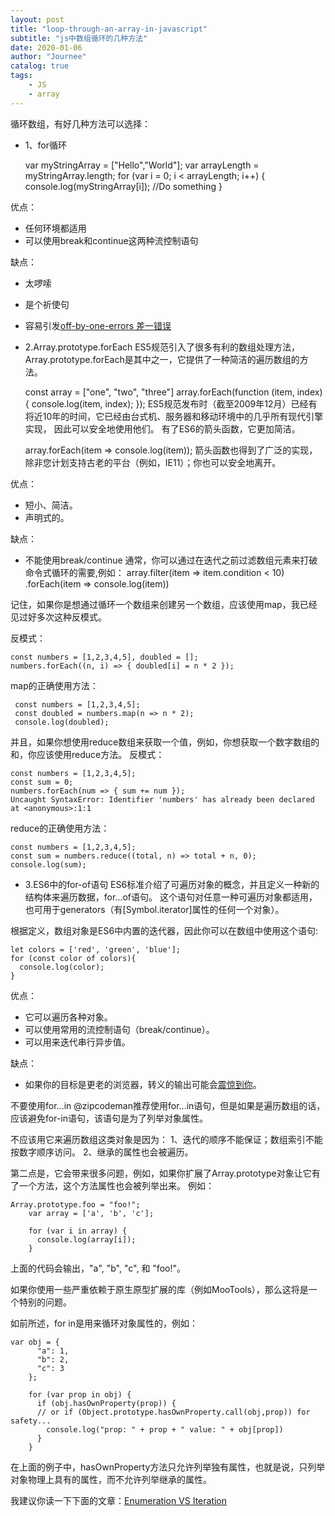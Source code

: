 ```yaml
---
layout: post
title: "loop-through-an-array-in-javascript"
subtitle: "js中数组循环的几种方法"
date: 2020-01-06
author: "Journee"
catalog: true
tags:
    - JS
    - array
---
```


循环数组，有好几种方法可以选择：

* 1、for循环


    var myStringArray = ["Hello","World"];
    var arrayLength = myStringArray.length;
    for (var i = 0; i < arrayLength; i++) {
        console.log(myStringArray[i]);
        //Do something
    }
    
优点：
* 任何环境都适用
* 可以使用break和continue这两种流控制语句

缺点：
* 太啰嗦
* 是个祈使句
* 容易引发[off-by-one-errors 差一错误](https://zh.wikipedia.org/zh-hans/%E5%B7%AE%E4%B8%80%E9%94%99%E8%AF%AF)

* 2.Array.prototype.forEach
ES5规范引入了很多有利的数组处理方法，Array.prototype.forEach是其中之一，它提供了一种简洁的遍历数组的方法。

    const array = ["one", "two", "three"]
    array.forEach(function (item, index) {
      console.log(item, index);
    });
ES5规范发布时（截至2009年12月）已经有将近10年的时间，它已经由台式机、服务器和移动环境中的几乎所有现代引擎实现，
因此可以安全地使用他们。
有了ES6的箭头函数，它更加简洁。

    array.forEach(item => console.log(item));
箭头函数也得到了广泛的实现，除非您计划支持古老的平台（例如，IE11）；你也可以安全地离开。

优点：
* 短小、简洁。
* 声明式的。

缺点：
* 不能使用break/continue
通常，你可以通过在迭代之前过滤数组元素来打破命令式循环的需要,例如：
    array.filter(item => item.condition < 10)
         .forEach(item => console.log(item))

记住，如果你是想通过循环一个数组来创建另一个数组，应该使用map，我已经见过好多次这种反模式。

反模式：

    const numbers = [1,2,3,4,5], doubled = [];
    numbers.forEach((n, i) => { doubled[i] = n * 2 });

map的正确使用方法：
    
     const numbers = [1,2,3,4,5];
     const doubled = numbers.map(n => n * 2);
     console.log(doubled);   
并且，如果你想使用reduce数组来获取一个值，例如，你想获取一个数字数组的和，你应该使用reduce方法。
反模式：
    
    const numbers = [1,2,3,4,5];
    const sum = 0;
    numbers.forEach(num => { sum += num });                 
    Uncaught SyntaxError: Identifier 'numbers' has already been declared at <anonymous>:1:1
reduce的正确使用方法：

    const numbers = [1,2,3,4,5];
    const sum = numbers.reduce((total, n) => total + n, 0);
    console.log(sum);     
    
* 3.ES6中的for-of语句
ES6标准介绍了可遍历对象的概念，并且定义一种新的结构体来遍历数据，for...of语句。
这个语句对任意一种可遍历对象都适用，也可用于generators（有[Symbol.iterator]属性的任何一个对象）。

根据定义，数组对象是ES6中内置的迭代器，因此你可以在数组中使用这个语句:

    let colors = ['red', 'green', 'blue'];
    for (const color of colors){
      console.log(color);
    }
优点：
* 它可以遍历各种对象。
* 可以使用常用的流控制语句（break/continue）。
* 可以用来迭代串行异步值。

缺点：
* 如果你的目标是更老的浏览器，转义的输出可能会[震惊到你](https://babeljs.io/repl#?babili=false&browsers=&build=&builtIns=false&spec=false&loose=false&code_lz=GYewTgBAFAxiB2BnALhOAbcETDSTYiAlAN4BQEeS-ApgHSYDms-4RA3GQL5A&debug=false&forceAllTransforms=false&shippedProposals=false&circleciRepo=&evaluate=true&fileSize=false&timeTravel=false&sourceType=module&lineWrap=false&presets=es2015&prettier=false&targets=&version=7.4.4&externalPlugins=)。

不要使用for...in
@zipcodeman推荐使用for...in语句，但是如果是遍历数组的话，应该避免for-in语句，该语句是为了列举对象属性。

不应该用它来遍历数组这类对象是因为：
1、迭代的顺序不能保证；数组索引不能按数字顺序访问。
2、继承的属性也会被遍历。

第二点是，它会带来很多问题，例如，如果你扩展了Array.prototype对象让它有了一个方法，这个方法属性也会被列举出来。
例如：

    Array.prototype.foo = "foo!";
        var array = ['a', 'b', 'c'];
        
        for (var i in array) {
          console.log(array[i]);
        }
上面的代码会输出，"a", "b", "c", 和 "foo!"。

如果你使用一些严重依赖于原生原型扩展的库（例如MooTools），那么这将是一个特别的问题。

如前所述，for in是用来循环对象属性的，例如：

    var obj = {
          "a": 1,
          "b": 2,
          "c": 3
        };
    
        for (var prop in obj) {
          if (obj.hasOwnProperty(prop)) { 
          // or if (Object.prototype.hasOwnProperty.call(obj,prop)) for safety...
            console.log("prop: " + prop + " value: " + obj[prop])
          }
        }
        
在上面的例子中，hasOwnProperty方法只允许列举独有属性，也就是说，只列举对象物理上具有的属性，而不允许列举继承的属性。

我建议你读一下下面的文章：[Enumeration VS Iteration](http://web.archive.org/web/20101213150231/http://dhtmlkitchen.com/?category=/JavaScript/&date=2007/10/21/&entry=Iteration-Enumeration-Primitives-and-Objects) 




    
    






    

    
    



    